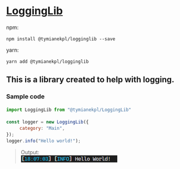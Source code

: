 # [LoggingLib](https://npmjs.org/@TymianekPL/logging-lib)

npm:

```npm
npm install @tymianekpl/logginglib --save
```

yarn:

```yarn
yarn add @tymianekpl/logginglib
```

## This is a library created to help with logging.

### Sample code

```js
import LoggingLib from "@tymianekpl/LoggingLib"

const logger = new LoggingLib({
     category: "Main",
});
logger.info("Hello world!");
```

> Output: \
> ![Logging sample](./images/logging-1.png "Logging sample")
